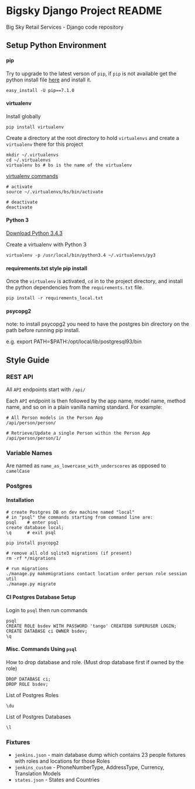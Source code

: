# Bigsky Django Project README

Big Sky Retail Services - Django code repository

## Setup Python Environment

#### pip

Try to upgrade to the latest verson of `pip`, if `pip` is not available 
get the python install file [here](https://bootstrap.pypa.io/get-pip.py) and install it.

```
easy_install -U pip==7.1.0
```

#### virtualenv

Install globally

```
pip install virtualenv
```

Create a directory at the root directory to hold `virtualenvs` and 
create a `virtualenv` there for this project

```
mkdir ~/.virtualenvs
cd ~/.virtualenvs
virtualenv bs # bs is the name of the virtualenv
```

[virtualenv commands](https://virtualenv.pypa.io/en/latest/userguide.html#usage)

```
# activate
source ~/.virtualenvs/bs/bin/activate

# deactivate
deactivate
```

#### Python 3

[Download Python 3.4.3](https://www.python.org/downloads/release/python-343/)

Create a virtualenv with Python 3

`virtualenv -p /usr/local/bin/python3.4 ~/.virtualenvs/py3`

#### requirements.txt style pip install

Once the `virtualenv` is activated, `cd` in to the project directory, and 
install the python dependencies from the `requirements.txt` file.

```
pip install -r requirements_local.txt
```

#### psycopg2

note: to install psycopg2 you need to have the postgres bin directory on the path before running pip install.

e.g. export PATH=$PATH:/opt/local/lib/postgresql93/bin

## Style Guide

### REST API

All `API` endpoints start with `/api/`

Each `API` endpoint is then followed by the app name, model name, method name, 
and so on in a plain vanilla naming standard. For example:

```
# All Person models in the Person App
/api/person/person/

# Retrieve/Update a single Person within the Person App
/api/person/person/1/
```

### Variable Names

Are named as `name_as_lowercase_with_underscores` as opposed to `camelCase`

### Postgres

#### Installation

```
# create Postgres DB on dev machine named "local"
# in "psql" the commands starting from command line are:
psql 	# enter psql
create database local;
\q   	# exit psql

pip install psycopg2

# remove all old sqlite3 migrations (if present)
rm -rf */migrations

# run migrations
./manage.py makemigrations contact location order person role session util
./manage.py migrate
```

#### CI Postgres Database Setup

Login to `psql` then run commands

```
psql
CREATE ROLE bsdev WITH PASSWORD 'tango' CREATEDB SUPERUSER LOGIN;
CREATE DATABASE ci OWNER bsdev;
\q
```

#### Misc. Commands Using `psql`

How to drop database and role.  (Must drop database first if owned by the role)

```
DROP DATABASE ci;
DROP ROLE bsdev;
```

List of Postgres Roles

`\du`

List of Postgres Databases

`\l`

### Fixtures

* `jenkins.json` - main database dump which contains 23 people fixtures with roles and 
locations for those Roles
* `jenkins_custom` - PhoneNumberType, AddressType, Currency, Translation Models
* `states.json` - States and Countries